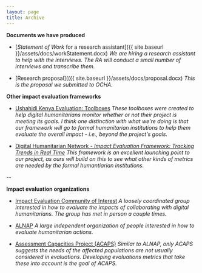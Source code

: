 ```yaml
---
layout: page
title: Archive
---
```


**Documents we have produced**

- [*Statement of Work* for a research assistant]({{ site.baseurl }}/assets/docs/workStatement.docx) *We are hiring a research assistant to help with the interviews. The RA will conduct a small number of interviews and transcribe them.*

- [Research proposal](({{ site.baseurl }}/assets/docs/proposal.docx) *This is the proposal we submitted to OCHA.*

**Other impact evaluation frameworks**

- [Ushahidi Kenya Evaluation: Toolboxes](http://blog.ushahidi.com/2012/10/30/ushahidi-kenya-evalution-toolboxes/)
*These toolboxes were created to help digital humanitarians monitor whether or not their project is meeting its goals. I think one distinction with what we're doing is that our framework will go to formal humanitarian institutions to help them evaluate the overall impact - i.e., beyond the project's goals.*

- [Digital Humanitarian Network - *Impact Evaluation Framework: Tracking Trends in Real Time*](https://app.box.com/s/j171gqk6ybmzjuilmwu7)
*This framework is an excellent launching point to our project, as ours will build on this to see what other kinds of metrics are needed by the formal humantiarian institutions.*

--

**Impact evaluation organizations**

- [Impact Evaluation Community of Interest](https://drive.google.com/?tab=mo&authuser=0#folders/0B90Y9gPUymOmNGQzZTI4MTgtOTE5MS00MTAyLTllNjktNzgwZjU4Zjg2ZGFl)
*A loosely coordinated group interested in how to evaluate the impacts of collaborating with digital humanitarians. The group has met in person a couple times.*

- [ALNAP](http://www.alnap.org/)
*A large independent organization of people interested in how to evaluate humanitarian actions.*

- [Assessment Capacities Project \(ACAPS\)](http://www.acaps.org/)
*Similar to ALNAP, only ACAPS suggests the needs of the affected populations are not usually considered in evaluations. Developing evaluations metrics that take these into account is the goal of ACAPS.*
